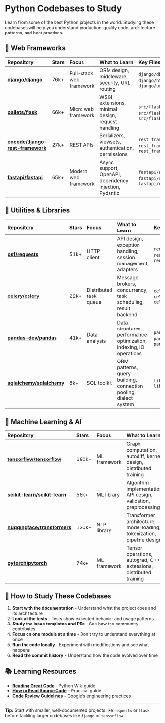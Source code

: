 # Python Codebases to Study

Learn from some of the best Python projects in the world. Studying these codebases will help you understand production-quality code, architecture patterns, and best practices.

## 🐍 Web Frameworks

| Repository | Stars | Focus | What to Learn | Key Files to Study |
| :--- | :--- | :--- | :--- | :--- |
| [**django/django**](https://github.com/django/django) | 76k+ | Full-stack web framework | ORM design, middleware, security, URL routing | `django/db/models.py`, `django/http/response.py`, `django/urls/resolvers.py` |
| [**pallets/flask**](https://github.com/pallets/flask) | 66k+ | Micro web framework | WSGI, extensions, minimal design, request handling | `src/flask/__init__.py`, `src/flask/app.py`, `src/flask/ctx.py` |
| [**encode/django-rest-framework**](https://github.com/encode/django-rest-framework) | 27k+ | REST APIs | Serializers, viewsets, authentication, permissions | `rest_framework/serializers.py`, `rest_framework/viewsets.py`, `rest_framework/authentication.py` |
| [**fastapi/fastapi**](https://github.com/fastapi/fastapi) | 65k+ | Modern web framework | Async support, OpenAPI, dependency injection, Pydantic | `fastapi/applications.py`, `fastapi/routing.py`, `fastapi/dependencies` |

## 🔧 Utilities & Libraries

| Repository | Stars | Focus | What to Learn | Key Files to Study |
| :--- | :--- | :--- | :--- | :--- |
| [**psf/requests**](https://github.com/psf/requests) | 51k+ | HTTP client | API design, exception handling, session management, adapters | `requests/models.py`, `requests/sessions.py`, `requests/adapters.py` |
| [**celery/celery**](https://github.com/celery/celery) | 22k+ | Distributed task queue | Message brokers, concurrency, task scheduling, result backend | `celery/app/base.py`, `celery/worker/worker.py`, `celery/backends` |
| [**pandas-dev/pandas**](https://github.com/pandas-dev/pandas) | 41k+ | Data analysis | Data structures, performance optimization, indexing, IO operations | `pandas/core/frame.py`, `pandas/core/indexing.py`, `pandas/io` |
| [**sqlalchemy/sqlalchemy**](https://github.com/sqlalchemy/sqlalchemy) | 8k+ | SQL toolkit | ORM patterns, query building, connection pooling, dialect system | `lib/sqlalchemy/orm/query.py`, `lib/sqlalchemy/engine` |

## 🤖 Machine Learning & AI

| Repository | Stars | Focus | What to Learn | Key Files to Study |
| :--- | :--- | :--- | :--- | :--- |
| [**tensorflow/tensorflow**](https://github.com/tensorflow/tensorflow) | 180k+ | ML framework | Graph computation, autodiff, kernel design, distributed training | `tensorflow/python/ops`, `tensorflow/core/kernels`, `tensorflow/python/keras` |
| [**scikit-learn/scikit-learn**](https://github.com/scikit-learn/scikit-learn) | 58k+ | ML library | Algorithm implementation, API design, validation, preprocessing | `sklearn/ensemble`, `sklearn/model_selection`, `sklearn/preprocessing` |
| [**huggingface/transformers**](https://github.com/huggingface/transformers) | 120k+ | NLP library | Transformer architecture, model loading, tokenization, pipeline design | `src/transformers/models`, `src/transformers/tokenization`, `src/transformers/pipelines` |
| [**pytorch/pytorch**](https://github.com/pytorch/pytorch) | 74k+ | ML framework | Tensor operations, autograd, C++ extensions, distributed training | `torch/nn/modules`, `torch/optim`, `torch/distributed` |

## 🚀 How to Study These Codebases

1.  **Start with the documentation** - Understand what the project does and its architecture
2.  **Look at the tests** - Tests show expected behavior and usage patterns
3.  **Study the issue templates and PRs** - See how the community contributes
4.  **Focus on one module at a time** - Don't try to understand everything at once
5.  **Run the code locally** - Experiment with modifications and see what happens
6.  **Read the commit history** - Understand how the code evolved over time

## 📚 Learning Resources

- [**Reading Great Code**](https://wiki.python.org/moin/ReadingGreatCode) - Python Wiki guide
- [**How to Read Source Code**](https://selftaughtcoders.com/how-to-read-source-code/) - Practical guide
- [**Code Review Guidelines**](https://google.github.io/eng-practices/review/) - Google's engineering practices

---

**Tip:** Start with smaller, well-documented projects like `requests` or `flask` before tackling larger codebases like `django` or `tensorflow`.
